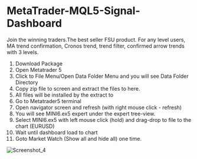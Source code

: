 # MetaTrader-MQL5-Signal-Dashboard
 
Join the winning traders.The best seller FSU product. For any level users, MA trend confirmation, Cronos trend, trend filter, confirmed arrow trends with 3 levels.

1. Download Package
2. Open Metatrader 5
3. Click to File Menu/Open Data Folder Menu and you will see Data Folder Directory
4. Copy zip file to screen and extract the files to here. 
5. All files will be installed by the extract to 
6. Go to Metatrader5 terminal 
7. Open navigator screen and refresh (with right mouse click - refresh)
8. You will see MINI6.ex5 expert under the expert tree-view.
9. Select MINI6.ex5 with left mouse click (hold) and drag-drop to file to the chart (EURUSD)
10. Wait until dashboard load to chart 
11. Goto Market Watch (Show all and hide all) one time.

![Screenshot_4](https://github.com/sberkeo/MetaTrader-MQL5-Signal-Dashboard/assets/121774579/47191581-2c8e-4314-b27e-f599aac9a7e4)
